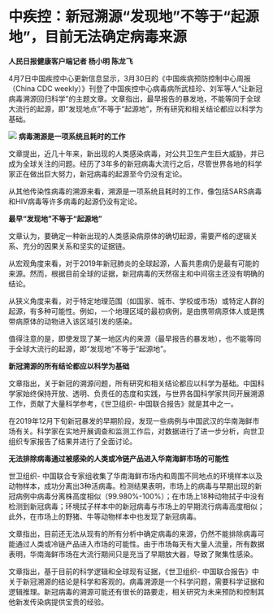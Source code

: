 # 中疾控：新冠溯源“发现地”不等于“起源地”，目前无法确定病毒来源

**人民日报健康客户端记者 杨小明 陈龙飞**

4月7日中国疾控中心更新信息显示，3月30日的《中国疾病预防控制中心周报（China CDC
weekly）》刊登了中国疾控中心病毒病所武桂珍、刘军等人“让新冠病毒溯源回归科学”的主题文章。文章指出，最早报告的暴发地，不能等同于全球大流行的起源，即“发现地点”不等于“起源地”，所有研究和相关结论都应以科学为基础。

![](https://inews.gtimg.com/news_bt/OV3Ow7efHj1hVt2TymetqIBKY907AwfTGe_-jBzMjyWl0AA/1000)
**病毒溯源是一项系统且耗时的工作**

文章提出，近几十年来，新出现的人类感染病毒，对公共卫生产生巨大威胁，并已成为全球关注的问题。经历了3年多的新冠病毒大流行之后，尽管世界各地的科学家正在做出巨大努力，新冠病毒的起源至今仍没有定论。

从其他传染性病毒的溯源来看，溯源是一项系统且耗时的工作，像包括SARS病毒和HIV病毒等许多病毒的起源仍没有定论。

**最早“发现地”不等于“起源地”**

文章认为，要确定一种新出现的人类感染病原体的确切起源，需要严格的逻辑关系、充分的因果关系和坚实的证据链。

从宏观角度来看，对于2019年新冠肺炎的全球起源，人畜共患病仍是最有可能的来源。然而，根据目前全球的证据，新冠病毒的天然宿主和中间宿主还没有明确的结论。

从狭义角度来看，对于特定地理范围（如国家、城市、学校或市场）或特定人群的起源，有多种可能性。例如，一个地理区域的最初病例，是由携带病原体人或是携带病原体的动物进入该区域引发的感染。

值得注意的是，即使发现了某一地区内的来源（最早报告的暴发地），也不能等同于全球大流行的起源，即“发现地”不等于“起源地”。

**新冠溯源的所有结论都应以科学为基础**

文章指出，关于新冠的溯源问题，所有研究和相关结论都应以科学为基础。中国科学家始终保持开放、透明、负责任的态度和实践，与世界各国科学家共同开展溯源工作，贡献了大量科学参考，《世卫组织-
中国联合报告》就是其中之一。

在2019年12月下旬新冠暴发的早期阶段，发现一些病例与中国武汉的华南海鲜市场有关。科学家在实地开展调查和监测工作后，对数据进行了进一步分析，向世卫组织专家报告了结果并进行了全面讨论。

**无法排除病毒通过被感染的人类或冷链产品进入华南海鲜市场的可能性**

世卫组织-
中国联合专家组收集了华南海鲜市场内和周围不同地点的环境样本以及动物样本，成功分离出3种活病毒。检测结果表明，市场上的病毒与早期出现的新冠病例中病毒分离株高度相似（99.980%-100%）；在市场上18种动物拭子中没有检测到新冠病毒；环境拭子样本中的新冠病毒与市场上的早期流行病毒高度相似；此外，在市场上的野猪、牛等动物样本中也发现了新冠病毒。

文章指出，目前还无法从现有的所有分析中确定病毒的来源，仍然不能排除病毒可能通过人类或冷链产品进入市场的可能性。由于市场每天有大量人流量，所有数据表明，华南海鲜市场在大流行期间只是充当了早期放大器，导致了聚集性感染。

文章指出，基于目前的科学逻辑和全球现有证据，《世卫组织-
中国联合报告》中关于新冠溯源的结论是科学和客观的。病毒溯源是一个科学问题，需要科学证据和逻辑推理。新冠病毒的溯源可能还有很长的路要走，相关研究为未来预防和控制其他新发传染病提供宝贵的经验。

